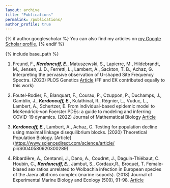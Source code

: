 ```yaml
---
layout: archive
title: "Publications"
permalink: /publications/
author_profile: true
---
```


{% if author.googlescholar %}
  You can also find my articles on <u><a href="{{author.googlescholar}}">my Google Scholar profile</a>.</u>
{% endif %}

{% include base_path %}

<!-- {% for post in site.publications reversed %}
  {% include archive-single.html %}
{% endfor %} -->


1. Freund, F., ***Kerdoncuff, E.***, Matuszewski, S., Lapierre, M., Hildebrandt, M., Jensen, J. D., Ferretti, L., Lambert, A., Sackton, T. B., Achaz, G. Interpreting the pervasive observation of U-shaped Site Frequency Spectra. (2023) PLOS Genetics [Article](https://doi.org/10.1371/journal.pgen.1010677) (FF and EK contributed equally to this work)

2. Foutel-Rodier, F., Blanquart, F., Courau, P., Czuppon, P., Duchamps, J., Gamblin, J., ***Kerdoncuff, E.***, Kulathinal, R., Régnier, L., Vuduc, L., Lambert, A., Schertzer, E. From individual-based epidemic model to McKendrick-von Foerster PDEs: a guide to modeling and inferring COVID-19 dynamics. (2022) Journal of Mathematical Biology [Article](https://doi.org/10.1007/s00285-022-01794-4)

3. ***Kerdoncuff, E.***, Lambert, A., Achaz, G. Testing for population decline using maximal linkage disequilibrium blocks. (2020) Theoretical Population Biology. [Article](https://www.sciencedirect.com/science/article/ pii/S0040580920300289)

4. Ribardière, A., Centanni, J., Dano, A., Coudret, J., Daguin-Thiébaut, C. Houbin, C., ***Kerdoncuff, E.***, Jambut, S., Cordaux,R., Broquet, T. Female-biased sex ratios unrelated to Wolbachia infection in European species of the Jaera albifrons complex (marine isopods). (2018) Journal of Experimental Marine Biology and Ecology (509), 91-98. [Article](https://www.sciencedirect.com/science/article/pii/S0022098118301850)

